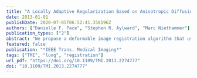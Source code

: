 ```yaml
---
title: "A Locally Adaptive Regularization Based on Anisotropic Diffusion for Deformable Image Registration of Sliding Organs"
date: 2013-01-01
publishDate: 2020-07-05T06:52:41.358196Z
authors: ["Danielle F. Pace", "Stephen R. Aylward", "Marc Niethammer"]
publication_types: ["2"]
abstract: "We propose a deformable image registration algorithm that uses anisotropic smoothing for regularization to find correspondences between images of sliding organs. In particular, we apply the method for respiratory motion estimation in longitudinal thoracic and abdominal computed tomography scans. The algorithm uses locally adaptive diffusion tensors to determine the direction and magnitude with which to smooth the components of the displacement field that are normal and tangential to an expected sliding boundary. Validation was performed using synthetic, phantom, and 14 clinical datasets, including the publicly available DIR-Lab dataset. We show that motion discontinuities caused by sliding can be effectively recovered, unlike conventional regularizations that enforce globally smooth motion. In the clinical datasets, target registration error showed improved accuracy for lung landmarks compared to the diffusive regularization. We also present a generalization of our algorithm to other sliding geometries, including sliding tubes (e.g., needles sliding through tissue, or contrast agent flowing through a vessel). Potential clinical applications of this method include longitudinal change detection and radiotherapy for lung or abdominal tumours, especially those near the chest or abdominal wall."
featured: false
publication: "*IEEE Trans. Medical Imaging*"
tags: ["TMI", "lung", "registration"]
url_pdf: "https://doi.org/10.1109/TMI.2013.2274777"
doi: "10.1109/TMI.2013.2274777"
---
```


